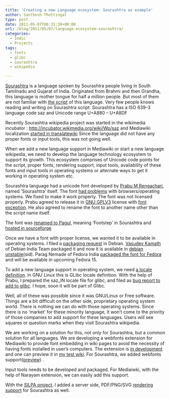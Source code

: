 ```yaml
---
title: 'Creating a new Language ecosystem- Sourashtra as example'
author: Santhosh Thottingal
type: post
date: 2011-05-07T06:31:39+00:00
url: /blog/2011/05/07/language-ecosystem-sourashtra/
categories:
  - Indic
  - Projects
tags:
  - fonts
  - glibc
  - sourashtra
  - wikipedia

---
```

<a href="http://en.wikipedia.org/wiki/Saurashtra_language" target="_blank">Sourashtra</a> is a language spoken by Sourashtra people living in South Tamilnadu and Gujarat of India. Originated from Brahmi and then Grandha, this language is mother tongue for half a million people. But most of them are not familiar with <a href="http://en.wikipedia.org/wiki/Saurashtra_script" target="_blank">the script</a> of this language. Very few people knows reading and writing on Sourashtra script. Sourashtra has a ISO 639-3 language code saz and Unicode range U+A880 &#8211; U+A8DF

Recently Sourashtra wikipedia project was started in the wikimedia incubator : <a href="http://incubator.wikimedia.org/wiki/Wp/saz" target="_blank">http://incubator.wikimedia.org/wiki/Wp/saz</a> and Mediawiki localization <a href="http://ultimategerardm.blogspot.com/2011/03/saurashtra-language-from-india-new-to.html" target="_blank">started in translatewiki</a> Since the language did not have any proper fonts or input tools, this was not going well.

When we add a new language support in Mediawiki or start a new language wikipedia, we need to develop the language technology ecosystem to support its growth. This ecosystem comprises of Unicode code points for the script, proper fonts, rendering support, input tools, availability of these fonts and input tools in operating systems or alternate ways to get it working in operating system etc.

Sourashtra language had a unicode font developed by <a href="http://www.khenikeri.com/" target="_blank">Prabu M Rengachari</a>, named &#8216;Sourashtra&#8217; itself. The font <a href="http://khenikeri.blogspot.com/2011/01/test-sourashtra-unicode-font-versions.html" target="_blank">had problems</a> with browsers/operating systems. We fixed to make it work properly. The font was not licensed properly. Prabu agreed to release it in <a href="http://www.gnu.org/licenses/gpl-3.0.txt" target="_blank">GNU GPLV3</a> license with <a href="http://www.gnu.org/licenses/gpl-faq.html#FontException" target="_blank">font exception</a>. He also agreed to rename the font to another name other than the script name itself.

The font was <a href="http://khenikeri.blogspot.com/2011/04/pagul-web-font.html" target="_blank">renamed to Pagul</a>, meaning &#8216;Footstep&#8217; in Sourashtra and <a href="https://sourceforge.net/projects/pagul/" target="_blank">hosted in sourceforge</a>

Once we have a font with proper license, we wanted it to be available in operating systems. I filed a <a href="http://bugs.debian.org/cgi-bin/bugreport.cgi?bug=623944" target="_blank">packaging request</a> in Debian. <a href="http://blog.copyninja.info/" target="_blank">Vasudev Kamath</a> of Debian India Team packaged it and now it is available in <a href="http://packages.debian.org/sid/fonts-pagul" target="_blank">debian unstable</a>(sid). Parag Nemade of Fedora India <a href="https://bugzilla.redhat.com/show_bug.cgi?id=699587" target="_blank">packaged the font for Fedora</a> and will be available in upcoming Fedora 15.

To add a new language support in operating system, we need <a href="http://en.wikipedia.org/wiki/Locale" target="_blank">a locale definition</a>. In GNU Linux this is GLibc locale definition. With the help of Prabu, I prepared the saz_IN locale file for glibc, and filed as <a href="https://bugzilla.redhat.com/show_bug.cgi?id=698346" target="_blank">bug report to add to glibc</a>. I hope, soon it will be part of Glibc.

Well, all of these was possible since it was GNU/Linux or Free software. Things are a bit difficult on the other side, proprietary operating system world. There is nothing we can do with those operating systems. Since there is no &#8216;market&#8217; for these minority language, it won&#8217;t come to the priority of those companies to add support for these languages. Users will see squares or question marks when they visit Sourashtra wikipedia.

We are working on a solution for this, not only for Sourashtra, but a common solution for all languages. We are developing a webfonts extension for Mediawiki to provide font embedding in wiki pages to avoid the necessity of having fonts installed in user&#8217;s computers. The extension is <a href="http://svn.wikimedia.org/viewvc/mediawiki/trunk/extensions/WebFonts" target="_blank">in development</a> and one can preview it in <a href="http://thottingal.in/wiki/" target="_blank">my test wiki</a>. For Sourashtra, we added webfonts support(<a href="http://thottingal.in/wiki/index.php?title=Sourashtra&setlang=saz" target="_blank">preview</a>) .

Input tools needs to be developed and packaged. For Mediaiwki, with the help of Narayam extension, we can easily add this support.

With the <a href="https://libindic.org/" target="_blank">SILPA project</a>, I added a server side, PDF/PNG/SVG <a href="https://libindic.org/Render" target="_blank">rendering support</a> for Sourashtra as well.

&nbsp;
